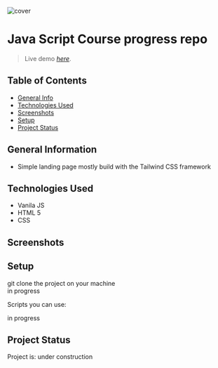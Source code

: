 ![cover](src/assets/img/tailwindTitlePage.png)

# Java Script Course progress repo
> Live demo [_here_]().

## Table of Contents
* [General Info](#general-information)
* [Technologies Used](#technologies-used)
* [Screenshots](#screenshots)
* [Setup](#setup)
* [Project Status](#project-status)

## General Information
- Simple landing page mostly build with the Tailwind CSS framework

## Technologies Used
- Vanila JS
- HTML 5
- CSS


## Screenshots



## Setup

git clone the project on your machine  
in progress

Scripts you can use:

in progress  


## Project Status
Project is: under construction

